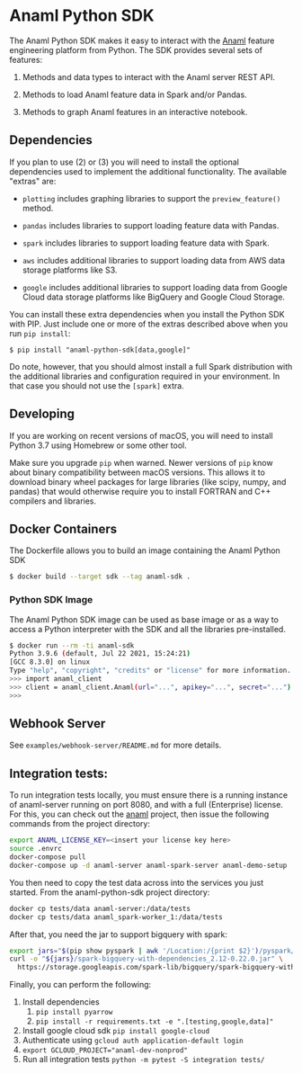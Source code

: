 Anaml Python SDK
================

The Anaml Python SDK makes it easy to interact with the [Anaml][1] feature
engineering platform from Python. The SDK provides several sets of features:

1. Methods and data types to interact with the Anaml server REST API.

2. Methods to load Anaml feature data in Spark and/or Pandas.

3. Methods to graph Anaml features in an interactive notebook.

Dependencies
------------

If you plan to use (2) or (3) you will need to install the optional dependencies
used to implement the additional functionality. The available "extras" are:

- `plotting` includes graphing libraries to support the `preview_feature()`
  method.

- `pandas` includes libraries to support loading feature data with Pandas.

- `spark` includes libraries to support loading feature data with Spark.

- `aws` includes additional libraries to support loading data from AWS data
  storage platforms like S3.

- `google` includes additional libraries to support loading data from Google
  Cloud data storage platforms like BigQuery and Google Cloud Storage.

You can install these extra dependencies when you install the Python SDK with
PIP. Just include one or more of the extras described above when you run
`pip install`:

```shell
$ pip install "anaml-python-sdk[data,google]"
```

Do note, however, that you should almost install a full Spark distribution with
the additional libraries and configuration required in your environment. In that
case you should not use the `[spark]` extra.

Developing
----------

If you are working on recent versions of macOS, you will need to install Python
3.7 using Homebrew or some other tool.

Make sure you upgrade `pip` when warned. Newer versions of `pip` know about
binary compatibility between macOS versions. This allows it to download binary
wheel packages for large libraries (like scipy, numpy, and pandas) that would
otherwise require you to install FORTRAN and C++ compilers and libraries.

Docker Containers
-----------------

The Dockerfile allows you to build an image containing the Anaml Python SDK

```bash
$ docker build --target sdk --tag anaml-sdk .
```

### Python SDK Image

The Anaml Python SDK image can be used as base image or as a way to access a
Python interpreter with the SDK and all the libraries pre-installed.

```bash
$ docker run --rm -ti anaml-sdk
Python 3.9.6 (default, Jul 22 2021, 15:24:21)
[GCC 8.3.0] on linux
Type "help", "copyright", "credits" or "license" for more information.
>>> import anaml_client
>>> client = anaml_client.Anaml(url="...", apikey="...", secret="...")
>>>
```

## Webhook Server

See `examples/webhook-server/README.md` for more details.

## Integration tests:

To run integration tests locally, you must ensure there is a running instance of anaml-server running on port 8080, and
with a full (Enterprise) license. For this, you can check out the [anaml][2] project, then issue the following commands
from the project directory:
```bash
export ANAML_LICENSE_KEY=<insert your license key here>
source .envrc
docker-compose pull
docker-compose up -d anaml-server anaml-spark-server anaml-demo-setup
```

You then need to copy the test data across into the services you just started.
From the anaml-python-sdk project directory:
```bash
docker cp tests/data anaml-server:/data/tests
docker cp tests/data anaml_spark-worker_1:/data/tests
```

After that, you need the jar to support bigquery with spark:
```bash
export jars="$(pip show pyspark | awk '/Location:/{print $2}')/pyspark/jars"
curl -o "${jars}/spark-bigquery-with-dependencies_2.12-0.22.0.jar" \
  https://storage.googleapis.com/spark-lib/bigquery/spark-bigquery-with-dependencies_2.12-0.22.0.jar
```

Finally, you can perform the following:
1. Install dependencies
   1. `pip install pyarrow`
   2. `pip install -r requirements.txt -e ".[testing,google,data]"`
2. Install google cloud sdk `pip install google-cloud`
3. Authenticate using `gcloud auth application-default login`
4. `export GCLOUD_PROJECT="anaml-dev-nonprod"`
5. Run all integration tests `python -m pytest -S integration tests/`

[1]: https://www.anaml.com/
[2]: https://github.com/simple-machines/anaml
